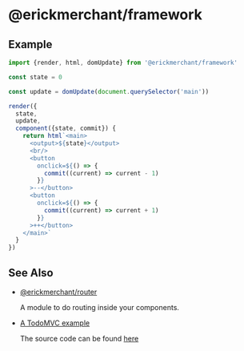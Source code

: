 # @erickmerchant/framework

## Example

``` javascript
import {render, html, domUpdate} from '@erickmerchant/framework'

const state = 0

const update = domUpdate(document.querySelector('main'))

render({
  state,
  update,
  component({state, commit}) {
    return html`<main>
      <output>${state}</output>
      <br/>
      <button
        onclick=${() => {
          commit((current) => current - 1)
        }}
      >--</button>
      <button
        onclick=${() => {
          commit((current) => current + 1)
        }}
      >++</button>
    </main>`
  }
})
```

## See Also

- [@erickmerchant/router](https://github.com/erickmerchant/router)

  A module to do routing inside your components.

- [A TodoMVC example](https://todo.erickmerchant.com)

  The source code can be found [here](https://github.com/erickmerchant/framework-todo)
